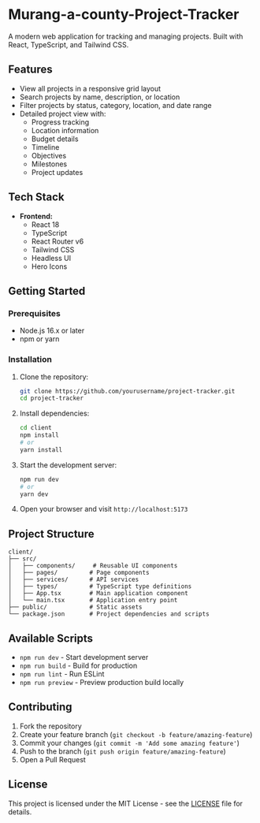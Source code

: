 #  Murang-a-county-Project-Tracker

A modern web application for tracking and managing projects. Built with React, TypeScript, and Tailwind CSS.

## Features

- View all projects in a responsive grid layout
- Search projects by name, description, or location
- Filter projects by status, category, location, and date range
- Detailed project view with:
  - Progress tracking
  - Location information
  - Budget details
  - Timeline
  - Objectives
  - Milestones
  - Project updates

## Tech Stack

- **Frontend:**
  - React 18
  - TypeScript
  - React Router v6
  - Tailwind CSS
  - Headless UI
  - Hero Icons

## Getting Started

### Prerequisites

- Node.js 16.x or later
- npm or yarn

### Installation

1. Clone the repository:
   ```bash
   git clone https://github.com/yourusername/project-tracker.git
   cd project-tracker
   ```

2. Install dependencies:
   ```bash
   cd client
   npm install
   # or
   yarn install
   ```

3. Start the development server:
   ```bash
   npm run dev
   # or
   yarn dev
   ```

4. Open your browser and visit `http://localhost:5173`

## Project Structure

```
client/
├── src/
│   ├── components/     # Reusable UI components
│   ├── pages/         # Page components
│   ├── services/      # API services
│   ├── types/         # TypeScript type definitions
│   ├── App.tsx        # Main application component
│   └── main.tsx       # Application entry point
├── public/            # Static assets
└── package.json       # Project dependencies and scripts
```

## Available Scripts

- `npm run dev` - Start development server
- `npm run build` - Build for production
- `npm run lint` - Run ESLint
- `npm run preview` - Preview production build locally

## Contributing

1. Fork the repository
2. Create your feature branch (`git checkout -b feature/amazing-feature`)
3. Commit your changes (`git commit -m 'Add some amazing feature'`)
4. Push to the branch (`git push origin feature/amazing-feature`)
5. Open a Pull Request

## License

This project is licensed under the MIT License - see the [LICENSE](LICENSE) file for details. 